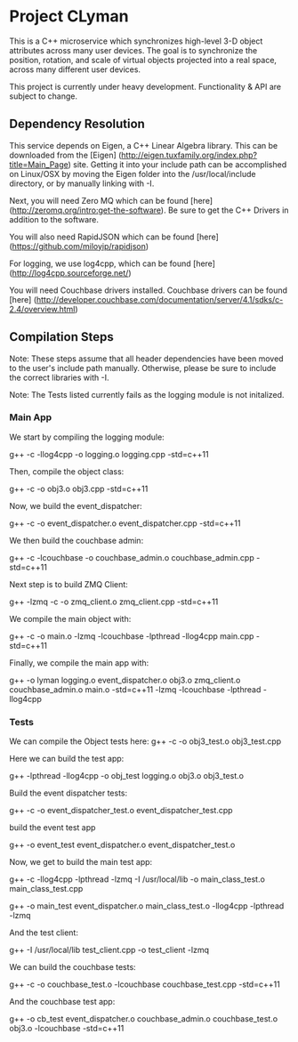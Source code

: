 # Project CLyman

This is a C++ microservice which synchronizes high-level 3-D object attributes across many user devices.  The goal is to synchronize the position, rotation, and scale of virtual objects projected into a real space, across many different user devices.

This project is currently under heavy development.  Functionality & API are subject to change.



## Dependency Resolution

This service depends on Eigen, a C++ Linear Algebra library.  This can be downloaded from the [Eigen] (http://eigen.tuxfamily.org/index.php?title=Main_Page) site.  Getting it into your include path can be accomplished on Linux/OSX by moving the Eigen folder into the /usr/local/include directory, or by manually linking with -I.

Next, you will need Zero MQ which can be found [here] (http://zeromq.org/intro:get-the-software). Be sure to get the C++ Drivers in addition to the software.

You will also need RapidJSON which can be found [here] (https://github.com/miloyip/rapidjson)

For logging, we use log4cpp, which can be found [here] (http://log4cpp.sourceforge.net/)

You will need Couchbase drivers installed.  Couchbase drivers can be found [here] (http://developer.couchbase.com/documentation/server/4.1/sdks/c-2.4/overview.html)

## Compilation Steps

Note: These steps assume that all header dependencies have been moved to the user's include path manually.  Otherwise, please be sure to include the correct libraries with -I.

Note: The Tests listed currently fails as the logging module is not initalized.

### Main App

We start by compiling the logging module:

g++ -c -llog4cpp -o logging.o logging.cpp -std=c++11

Then, compile the object class:

g++ -c -o obj3.o obj3.cpp -std=c++11

Now, we build the event_dispatcher:

g++ -c -o event_dispatcher.o event_dispatcher.cpp -std=c++11

We then build the couchbase admin:

g++ -c -lcouchbase -o couchbase_admin.o couchbase_admin.cpp -std=c++11

Next step is to build ZMQ Client:

g++ -lzmq -c -o zmq_client.o zmq_client.cpp -std=c++11

We compile the main object with:

g++ -c -o main.o -lzmq -lcouchbase -lpthread -llog4cpp main.cpp -std=c++11

Finally, we compile the main app with:

g++ -o lyman logging.o event_dispatcher.o obj3.o zmq_client.o couchbase_admin.o main.o -std=c++11 -lzmq -lcouchbase -lpthread -llog4cpp

### Tests

We can compile the Object tests here:
g++ -c -o obj3_test.o obj3_test.cpp

Here we can build the test app:

g++ -lpthread -llog4cpp -o obj_test logging.o obj3.o obj3_test.o

Build the event dispatcher tests:

g++ -c -o event_dispatcher_test.o event_dispatcher_test.cpp

build the event test app

g++ -o event_test event_dispatcher.o event_dispatcher_test.o

Now, we get to build the main test app:

g++ -c -llog4cpp -lpthread -lzmq -I /usr/local/lib -o main_class_test.o main_class_test.cpp

g++ -o main_test event_dispatcher.o main_class_test.o -llog4cpp -lpthread -lzmq

And the test client:

g++ -I /usr/local/lib test_client.cpp -o test_client -lzmq

We can build the couchbase tests:

g++ -c -o couchbase_test.o -lcouchbase couchbase_test.cpp -std=c++11

And the couchbase test app:

g++ -o cb_test event_dispatcher.o couchbase_admin.o couchbase_test.o obj3.o -lcouchbase -std=c++11
